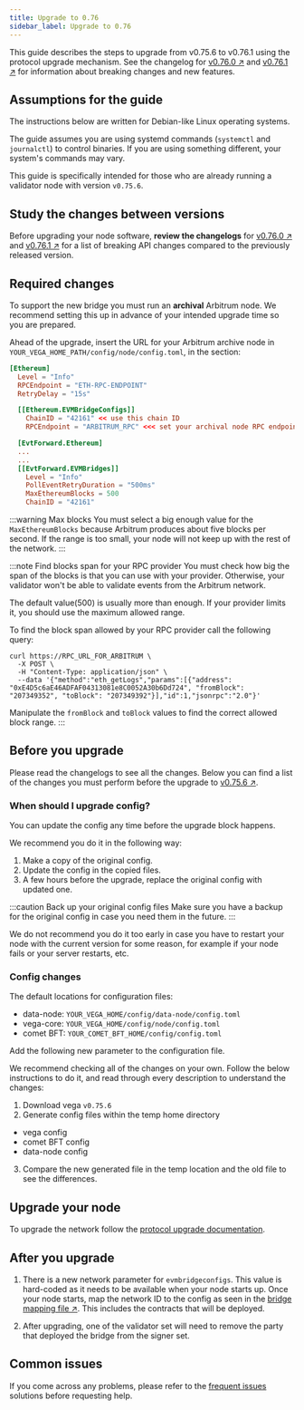 ```yaml
---
title: Upgrade to 0.76
sidebar_label: Upgrade to 0.76
---
```


This guide describes the steps to upgrade from v0.75.6 to v0.76.1 using the protocol upgrade mechanism. See the changelog for  [v0.76.0 ↗](https://github.com/vegaprotocol/vega/releases/tag/v0.76.0) and [v0.76.1 ↗](https://github.com/vegaprotocol/vega/releases/tag/v0.76.1) for information about breaking changes and new features.

## Assumptions for the guide
The instructions below are written for Debian-like Linux operating systems.

The guide assumes you are using systemd commands (`systemctl` and `journalctl`) to control binaries. If you are using something different, your system's commands may vary.

This guide is specifically intended for those who are already running a validator node with version `v0.75.6`.

## Study the changes between versions

Before upgrading your node software, **review the changelogs** for [v0.76.0 ↗](https://github.com/vegaprotocol/vega/releases/tag/v0.76.0) and [v0.76.1 ↗](https://github.com/vegaprotocol/vega/releases/tag/v0.76.1) for a list of breaking API changes compared to the previously released version.

## Required changes
To support the new bridge you must run an **archival** Arbitrum node. We recommend setting this up in advance of your intended upgrade time so you are prepared.

Ahead of the upgrade, insert the URL for your Arbitrum archive node in `YOUR_VEGA_HOME_PATH/config/node/config.toml`, in the section:

```toml title="YOUR_VEGA_HOME_PATH/config/node/config.toml"
[Ethereum]
  Level = "Info"
  RPCEndpoint = "ETH-RPC-ENDPOINT"
  RetryDelay = "15s"

  [[Ethereum.EVMBridgeConfigs]]
    ChainID = "42161" << use this chain ID
    RPCEndpoint = "ARBITRUM_RPC" <<< set your archival node RPC endpoint here

  [EvtForward.Ethereum]
  ...
  ...
  [[EvtForward.EVMBridges]]
    Level = "Info"
    PollEventRetryDuration = "500ms"
    MaxEthereumBlocks = 500
    ChainID = "42161"
```

:::warning Max blocks
You must select a big enough value for the `MaxEthereumBlocks` because Arbitrum produces about five blocks per second. If the range is too small, your node will not keep up with the rest of the network.
:::

:::note Find blocks span for your RPC provider
You must check how big the span of the blocks is that you can use with your provider. Otherwise, your validator won't be able to validate events from the Arbitrum network.

The default value(500) is usually more than enough. If your provider limits it, you should use the maximum allowed range. 

To find the block span allowed by your RPC provider call the following query:

```
curl https://RPC_URL_FOR_ARBITRUM \
  -X POST \
  -H "Content-Type: application/json" \
  --data '{"method":"eth_getLogs","params":[{"address": "0xE4D5c6aE46ADFAF04313081e8C0052A30b6Dd724", "fromBlock": "207349352", "toBlock": "207349392"}],"id":1,"jsonrpc":"2.0"}'
```

Manipulate the `fromBlock` and `toBlock` values to find the correct allowed block range.
:::

## Before you upgrade

Please read the changelogs to see all the changes. Below you can find a list of the changes you must perform before the upgrade to [v0.75.6 ↗](https://github.com/vegaprotocol/vega/releases/tag/v0.75.6).

### When should I upgrade config?

You can update the config any time before the upgrade block happens.

We recommend you do it in the following way:

1. Make a copy of the original config.
2. Update the config in the copied files.
3. A few hours before the upgrade, replace the original config with updated one.

:::caution Back up your original config files
Make sure you have a backup for the original config in case you need them in the future.
:::

We do not recommend you do it too early in case you have to restart your node with the current version for some reason, for example if your node fails or your server restarts, etc.

### Config changes

The default locations for configuration files:

- data-node: `YOUR_VEGA_HOME/config/data-node/config.toml`
- vega-core: `YOUR_VEGA_HOME/config/node/config.toml`
- comet BFT: `YOUR_COMET_BFT_HOME/config/config.toml`

Add the following new parameter to the configuration file.

We recommend checking all of the changes on your own. Follow the below instructions to do it, and read through every description to understand the changes:

1. Download vega `v0.75.6`
2. Generate config files within the temp home directory
  - vega config
  - comet BFT config
  - data-node config
3. Compare the new generated file in the temp location and the old file to see the differences.

## Upgrade your node
To upgrade the network follow the [protocol upgrade documentation](../how-to/upgrade-network.md).

## After you upgrade

1. There is a new network parameter for `evmbridgeconfigs`. This value is hard-coded as it needs to be available when your node starts up.
Once your node starts, map the network ID to the config as seen in the [bridge mapping file ↗](https://github.com/vegaprotocol/vega/blob/develop/core/netparams/bridge_mapping.go). This includes the contracts that will be deployed. 

2. After upgrading, one of the validator set will need to remove the party that deployed the bridge from the signer set. 

## Common issues
If you come across any problems, please refer to the [frequent issues](../how-to/solve-frequent-issues.md) solutions before requesting help.
